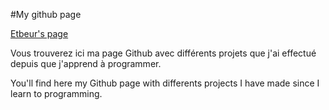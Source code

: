 #My github page

[Etbeur's page](htpps://etbeur.github.io)


Vous trouverez ici ma page Github avec différents projets que j'ai effectué depuis que j'apprend à programmer.

You'll find here my Github page with differents projects I have made since I learn to programming.

